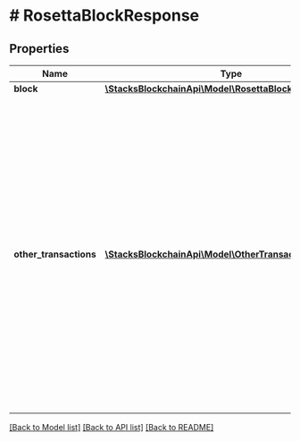 # # RosettaBlockResponse

## Properties

Name | Type | Description | Notes
------------ | ------------- | ------------- | -------------
**block** | [**\StacksBlockchainApi\Model\RosettaBlock**](RosettaBlock.md) |  | [optional]
**other_transactions** | [**\StacksBlockchainApi\Model\OtherTransactionIdentifier[]**](OtherTransactionIdentifier.md) | Some blockchains may require additional transactions to be fetched that weren&#39;t returned in the block response (ex: block only returns transaction hashes). For blockchains with a lot of transactions in each block, this can be very useful as consumers can concurrently fetch all transactions returned. | [optional]

[[Back to Model list]](../../README.md#models) [[Back to API list]](../../README.md#endpoints) [[Back to README]](../../README.md)
